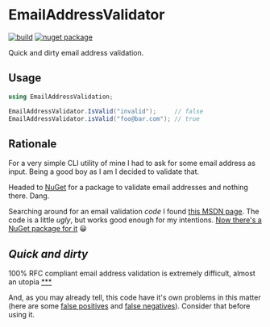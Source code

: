 # EmailAddressValidator

[![build](https://ci.appveyor.com/api/projects/status/github/tallesl/EmailAddressValidator)](https://ci.appveyor.com/project/TallesL/EmailAddressValidator)
[![nuget package](https://badge.fury.io/nu/EmailAddressValidator.png)](http://badge.fury.io/nu/EmailAddressValidator)

Quick and dirty email address validation.

## Usage

```csharp
using EmailAddressValidation;

EmailAddressValidator.IsValid("invalid");     // false
EmailAddressValidator.isValid("foo@bar.com"); // true
```

## Rationale

For a very simple CLI utility of mine I had to ask for some email address as input.
Being a good boy as I am I decided to validate that.

Headed to [NuGet](https://nuget.org) for a package to validate email addresses and nothing there.
Dang.

Searching around for an email validation *code* I found [this MSDN page](https://msdn.microsoft.com/library/01escwtf.aspx).
The code is a little *ugly*, but works good enough for my intentions.
[Now there's a NuGet package for it](https://nuget.org/packages/EmailAddressValidator) :grinning:

## *Quick and dirty*

100% RFC compliant email address validation is extremely difficult, almost an utopia [\*](http://stackoverflow.com/q/201323)[\*](http://www.regular-expressions.info/email.html)[\*](http://haacked.com/archive/2007/08/21/i-knew-how-to-validate-an-email-address-until-i.aspx)

And, as you may already tell, this code have it's own problems in this matter (here are some [false positives](https://github.com/tallesl/EmailAddressValidator/blob/master/EmailAddressValidator.Tests/Tests.cs#L84) and [false negatives](https://github.com/tallesl/EmailAddressValidator/blob/master/EmailAddressValidator.Tests/Tests.cs#L45)).
Consider that before using it.

